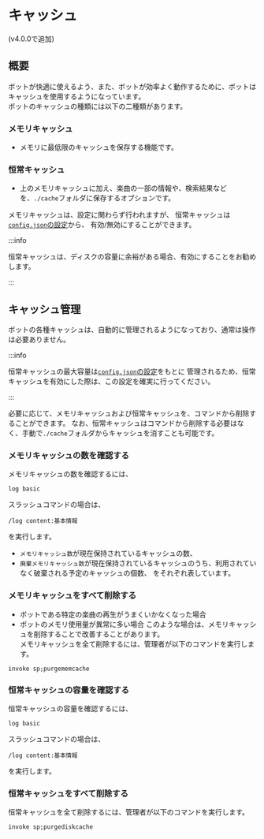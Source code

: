 # キャッシュ
(v4.0.0で追加)

## 概要
ボットが快適に使えるよう、また、ボットが効率よく動作するために、ボットはキャッシュを使用するようになっています。  
ボットのキャッシュの種類には以下の二種類があります。
### メモリキャッシュ
  - メモリに最低限のキャッシュを保存する機能です。
### 恒常キャッシュ
  - 上のメモリキャッシュに加え、楽曲の一部の情報や、検索結果などを、`./cache`フォルダに保存するオプションです。

メモリキャッシュは、設定に関わらず行われますが、
恒常キャッシュは[`config.json`の設定](../installation/configuration.md#cachelevel-memory--persistent)から、
有効/無効にすることができます。

:::info

恒常キャッシュは、ディスクの容量に余裕がある場合、有効にすることをお勧めします。

:::

## キャッシュ管理
ボットの各種キャッシュは、自動的に管理されるようになっており、通常は操作は必要ありません。

:::info

恒常キャッシュの最大容量は[`config.json`の設定](../installation/configuration.md#cachelimit-number--undefined)をもとに
管理されるため、恒常キャッシュを有効にした際は、この設定を確実に行ってください。

:::

必要に応じて、メモリキャッシュおよび恒常キャッシュを、コマンドから削除することができます。
なお、恒常キャッシュはコマンドから削除する必要はなく、手動で`./cache`フォルダからキャッシュを消すことも可能です。

### メモリキャッシュの数を確認する
メモリキャッシュの数を確認するには、
```
log basic
```
スラッシュコマンドの場合は、
```
/log content:基本情報
```
を実行します。

- `メモリキャッシュ数`が現在保持されているキャッシュの数、
- `廃棄メモリキャッシュ数`が現在保持されているキャッシュのうち、利用されていなく破棄される予定のキャッシュの個数、
をそれぞれ表しています。

### メモリキャッシュをすべて削除する
- ボットである特定の楽曲の再生がうまくいかなくなった場合
- ボットのメモリ使用量が異常に多い場合
このような場合は、メモリキャッシュを削除することで改善することがあります。  
メモリキャッシュを全て削除するには、管理者が以下のコマンドを実行します。
```
invoke sp;purgememcache
```

### 恒常キャッシュの容量を確認する
恒常キャッシュの容量を確認するには、
```
log basic
```
スラッシュコマンドの場合は、
```
/log content:基本情報
```
を実行します。

### 恒常キャッシュをすべて削除する
恒常キャッシュを全て削除するには、管理者が以下のコマンドを実行します。
```
invoke sp;purgediskcache
```
